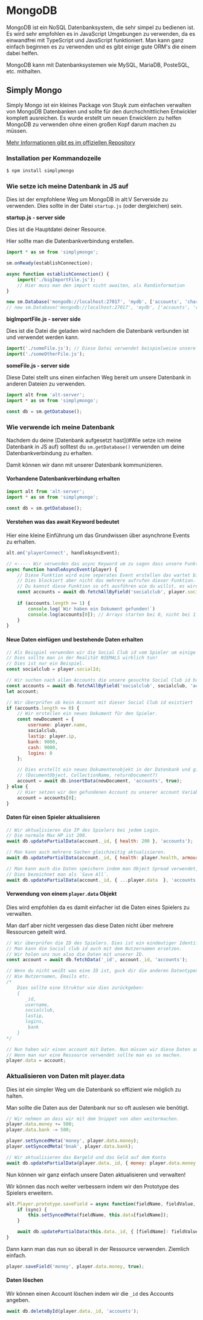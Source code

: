 # MongoDB

MongoDB ist ein NoSQL Datenbanksystem, die sehr simpel zu bedienen ist. Es wird sehr empfohlen es in JavaScript Umgebungen zu verwenden, da es einwandfrei mit TypeScript und JavaScript funktioniert.
Man kann ganz einfach beginnen es zu verwenden und es gibt einige gute ORM's die einem dabei helfen.

MongoDB kann mit Datenbanksystemen wie MySQL, MariaDB, PosteSQL, etc. mithalten.

## Simply Mongo

Simply Mongo ist ein kleines Package von Stuyk zum einfachen verwalten von MongoDB Datenbanken und sollte für den durchschnittlichen Entwickler komplett ausreichen.
Es wurde erstellt um neuen Enwicklern zu helfen MongoDB zu verwenden ohne einen großen Kopf darum machen zu müssen.

 [Mehr Informationen gibt es im offiziellen Repository](https://www.npmjs.com/package/simplymongo)

### Installation per Kommandozeile

```js
$ npm install simplymongo
```

### Wie setze ich meine Datenbank in JS auf

Dies ist der empfohlene Weg um MongoDB in alt:V Serverside zu verwenden. Dies sollte in der Datei `startup.js` (oder dergleichen) sein.

**startup.js - server side**

Dies ist die Hauptdatei deiner Resource.

Hier sollte man die Datenbankverbindung erstellen.

```js
import * as sm from 'simplymongo';

sm.onReady(establishConnection);

async function establishConnection() {
    import('./bigImportFile.js');
    // Hier muss man den import nicht awaiten, als Randinformation
}

new sm.Database('mongodb://localhost:27017', 'mydb', ['accounts', 'characters']);
// new sm.Database('mongodb://localhost:27017', 'mydb', ['accounts', 'characters'], 'username', 'password');
```

**bigImportFile.js - server side**

Dies ist die Datei die geladen wird nachdem die Datenbank verbunden ist und verwendet werden kann.

```js
import('./someFile.js'); // Diese Datei verwendet beispielweise unsere Datenbankverbindung
import('./someOtherFile.js');
```

**someFile.js - server side**

Diese Datei stellt uns einen einfachen Weg bereit um unsere Datenbank in anderen Dateien zu verwenden.

```js
import alt from 'alt-server';
import * as sm from 'simplymongo';

const db = sm.getDatabase();
```

### Wie verwende ich meine Datenbank

Nachdem du deine [Datenbank aufgesetzt hast](#Wie setze ich meine Datenbank in JS auf) solltest du `sm.getDatabase()` verwenden um deine Datenbankverbindung zu erhalten.

Damit können wir dann mit unserer Datenbank kommunizieren.

#### Vorhandene Datenbankverbindung erhalten

```js
import alt from 'alt-server';
import * as sm from 'simplymongo';

const db = sm.getDatabase();
```

#### Verstehen was das await Keyword bedeutet

Hier eine kleine Einführung um das Grundwissen über asynchrone Events zu erhalten.

```js
alt.on('playerConnect', handleAsyncEvent);

// <----- Wir verwenden das async Keyword um zu sagen dass unsere Funktion das await Keyword verwenden wird
async function handleAsyncEvent(player) {
    // Diese Funktion wird eine seperates Event erstellen das wartet bis dieses Event fertig ist.
    // Dies blockiert aber nicht das mehrere aufrufen dieser Funktion.
    // Du kannst diese Funktion so oft ausführen wie du willst, es wird niemals deinen anderen Code blockieren.
	const accounts = await db.fetchAllByField('socialclub', player.socialId, 'accounts');
    
    if (accounts.length >= 1) {
        console.log(`Wir haben ein Dokument gefunden!`)
        console.log(accounts[0]); // Arrays starten bei 0, nicht bei 1.
    }
}
```

#### Neue Daten einfügen und bestehende Daten erhalten

```js
// Als Beispiel verwenden wir die Social Club id vom Spieler um einige Dinge zu vereinfachen.
// Dies sollte man in der Realität NIEMALS wirklich tun! 
// Dies ist nur ein Beispiel.
const socialclub = player.socialId;

// Wir suchen nach allen Accounts die unsere gesuchte Social Club id haben
const accounts = await db.fetchAllByField('socialclub', socialclub, 'accounts');
let account;

// Wir überprüfen ob kein Account mit dieser Social Club id existiert
if (accounts.length <= 0) {
    // Wir erstellen ein neues Dokument für den Spieler.
    const newDocument = {
        username: player.name,
        socialclub,
        lastip: player.ip,
        bank: 9000,
        cash: 9000,
        logins: 0
    };

    // Dies erstellt ein neues Dokumentenobjekt in der Datenbank und gibt es uns mit der erstellten ID wieder zurück.
    // (DocumentObject, CollectionName, returnDocument?)
    account = await db.insertData(newDocument, 'accounts', true);
} else {
    // Hier setzen wir den gefundenen Account zu unserer account Variable, falls ein Account gefunden wurde.
    account = accounts[0];
}
```

#### Daten für einen Spieler aktualisieren

```js
// Wir aktualisieren die IP des Spielers bei jedem Login.
// Die normale Max HP ist 200.
await db.updatePartialData(account._id, { health: 200 }, 'accounts');

// Man kann auch mehrere Sachen gleichzeitig aktualisieren.
await db.updatePartialData(account._id, { health: player.health, armour: player.armour  }, 'accounts');

// Man kann auch die Daten speichern indem man Object Spread verwendet,
// Dies bezeichnet man als `Save All`.
await db.updatePartialData(account._id, { ...player.data  }, 'accounts');
```

#### Verwendung von einem `player.data` Objekt

Dies wird empfohlen da es damit einfacher ist die Daten eines Spielers zu verwalten.

Man darf aber nicht vergessen das diese Daten nicht über mehrere Ressourcen geteilt wird.

```js
// Wir überprüfen die ID des Spielers. Dies ist ein eindeutiger Identifikator der auf unserem Social Club id System basiert.
// Man kann die Social club id auch mit dem Nutzernamen ersetzen.
// Wir holen uns nun also die Daten mit unserer ID.
const account = await db.fetchData('_id', account._id, 'accounts');

// Wenn du nicht weißt was eine ID ist, guck dir die anderen Datentypen an.
// Wie Nutzernamen, Emails etc.
/*
    Dies sollte eine Struktur wie dies zurückgeben:
    {
       _id,
       username,
       socialclub,
       lastip,
       logins,
        bank
    }
*/

// Nun haben wir einen account mit Daten. Nun müssen wir diese Daten auch noch erhalten und aktualisieren.
// Wenn man nur eine Ressource verwendet sollte man es so machen.
player.data = account;
```

### Aktualisieren von Daten mit player.data

Dies ist ein simpler Weg um die Datenbank so effizient wie möglich zu halten.

Man sollte die Daten aus der Datenbank nur so oft auslesen wie benötigt.

```js
// Wir nehmen an dass wir mit dem Snippet von oben weitermachen.
player.data.money += 500;
player.data.bank -= 500;

player.setSyncedMeta('money', player.data.money);
player.setSyncedMeta('bnak', player.data.bank);

// Wir aktualisieren das Bargeld und das Geld auf dem Konto
await db.updatePartialData(player.data._id, { money: player.data.money, bank: player.data.bank  }, 'accounts');
```

Nun können wir ganz einfach unsere Daten aktualisieren und verwalten!

Wir können das noch weiter verbessern indem wir den Prototype des Spielers erweitern.

```js
alt.Player.prototype.saveField = async function(fieldName, fieldValue, sync = false) {
	if (sync) {
        this.setSyncedMeta(fieldName, this.data[fieldName]);
    }

    await db.updatePartialData(this.data._id, { [fieldName]: fieldValue }, 'accounts');
}
```

Dann kann man das nun so überall in der Ressource verwenden. Ziemlich einfach.

```js
player.saveField('money', player.data.money, true);
```

#### Daten löschen

Wir können einen Account löschen indem wir die `_id` des Accounts angeben.

```js
await db.deleteById(player.data._id, 'accounts');
```